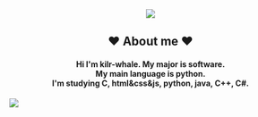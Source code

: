 <div align="center">
<img src="https://capsule-render.vercel.app/api?type=waving&color=FFC0CB&height=300&section=header&text=kilr-whale&fontSize=90" />
</div>

<h2 align = "center"> ❤️ About me ❤️ </h2>
<h4 align = "center">Hi I'm kilr-whale. My major is software.</br>My main language is python.</br>I'm studying C, html&css&js, python, java, C++, C#.</h4>
<span align="center">
  <a href="https://www.instagram.com/kilr.whale/">
    <img src="https://img.shields.io/badge/Instagram-ff69b4?style=plastic&logo=Instagram&logoColor=white"/>
  </a>
</span>


